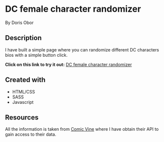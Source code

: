 # DC female character randomizer
By Doris Obor

## Description 

I have built a simple page where you can randomize different DC characters bios with a simple button click. 

**Click on this link to try it out:** [DC female character randomizer](https://dorisobor.github.io/dc-female-characters/)

## Created with
- HTML/CSS 
- SASS
- Javascript

## Resources

All the information is taken from [Comic Vine](https://comicvine.gamespot.com/api/) where I have obtain their API to gain access to their data. 



